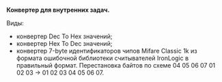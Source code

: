 **Конвертер для внутренних задач.**

Виды:

- конвертер Dec To Hex значений;
- конвертер Hex To Dec значений;
- конвертер 7-byte идентификаторов чипов Mifare Classic 1k из формата ошибочной библиотеки считывателей IronLogic в правильный формат. Перестановка байтов по схеме 04 05 06 07 01 02 03 -> 01 02 03 04 05 06 07.

